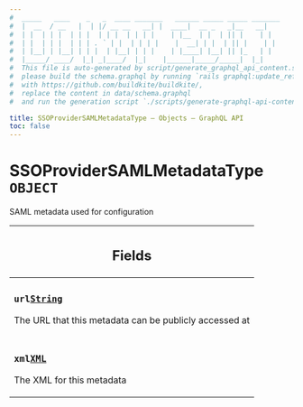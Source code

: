 ```yaml
---
#  _____   ____    _   _  ____ _______   ______ _____ _____ _______
#  |  __  / __   |  | |/ __ __   __| |  ____|  __ _   _|__   __|
#  | |  | | |  | | |  | | |  | | | |    | |__  | |  | || |    | |
#  | |  | | |  | | | . ` | |  | | | |    |  __| | |  | || |    | |
#  | |__| | |__| | | |  | |__| | | |    | |____| |__| || |_   | |
#  |_____/ ____/  |_| _|____/  |_|    |______|_____/_____|  |_|
#  This file is auto-generated by script/generate_graphql_api_content.sh,
#  please build the schema.graphql by running `rails graphql:update_reference_schema`
#  with https://github.com/buildkite/buildkite/,
#  replace the content in data/schema.graphql
#  and run the generation script `./scripts/generate-graphql-api-content.sh`.

title: SSOProviderSAMLMetadataType – Objects – GraphQL API
toc: false
---
```


<!-- vale off -->
<h1 class="has-pills" data-algolia-exclude>
  SSOProviderSAMLMetadataType
  <span class="pill pill--object pill--normal-case pill--large"><code>OBJECT</code></span>
</h1>
<!-- vale on -->

SAML metadata used for configuration

<table class="responsive-table responsive-table--single-column-rows">
  <thead>
    <th>
      <h2 data-algolia-exclude>Fields</h2>
    </th>
  </thead>
  <tbody>
    <tr><td><h3 class="is-small has-pills"><code>url</code><a href="/docs/apis/graphql/schemas/scalar/string" class="pill pill--scalar pill--normal-case pill--medium" title="Go to SCALAR String"><code>String</code></a></h3><p>The URL that this metadata can be publicly accessed at</p></td></tr><tr><td><h3 class="is-small has-pills"><code>xml</code><a href="/docs/apis/graphql/schemas/scalar/xml" class="pill pill--scalar pill--normal-case pill--medium" title="Go to SCALAR XML"><code>XML</code></a></h3><p>The XML for this metadata</p></td></tr>
  </tbody>
</table>

